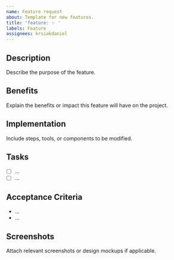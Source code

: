 ```yaml
---
name: Feature request
about: Template for new features.
title: 'feature: ✨ '
labels: Feature
assignees: krsiakdaniel
---
```


## Description

Describe the purpose of the feature.

## Benefits

Explain the benefits or impact this feature will have on the project.

## Implementation

Include steps, tools, or components to be modified.

## Tasks

- [ ] ...
- [ ] ...

## Acceptance Criteria

- ...
- ...

## Screenshots

Attach relevant screenshots or design mockups if applicable.
